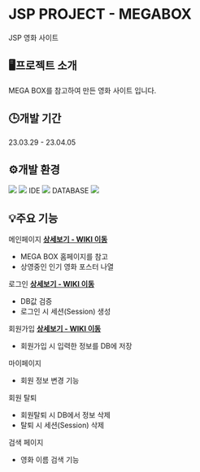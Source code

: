 # JSP PROJECT - MEGABOX
JSP 영화 사이트
## 🖥️프로젝트 소개
MEGA BOX를 참고하여 만든 영화 사이트 입니다.
## 🕒개발 기간
23.03.29 - 23.04.05
## ⚙️개발 환경 
<img src="https://img.shields.io/badge/java-007396?style=for-the-badge&logo=java&logoColor=white">
<img src="https://img.shields.io/badge/JDK SE 11-61DAFB?style=for-the-badge&logo=React&logoColor=black">
IDE <img src="https://img.shields.io/badge/Eclipse EE-1572B6?style=for-the-badge&logo=Css&logoColor=white">
DATABASE <img src="https://img.shields.io/badge/MySQL-6DB33F?style=for-the-badge&logo=Spring&logoColor=green">


## 💡주요 기능

메인페이지 [**상세보기 - WIKI 이동**](https://github.com/mejjjung/JSP-project/wiki/%EB%A9%94%EC%9D%B8-%ED%8E%98%EC%9D%B4%EC%A7%80)
- MEGA BOX 홈페이지를 참고
- 상영중인 인기 영화 포스터 나열

로그인 [**상세보기 - WIKI 이동**](https://github.com/mejjjung/JSP-project/wiki/%EB%A1%9C%EA%B7%B8%EC%9D%B8-%ED%8E%98%EC%9D%B4%EC%A7%80)
- DB값 검증
- 로그인 시 세션(Session) 생성

회원가입 [**상세보기 - WIKI 이동**](https://github.com/mejjjung/JSP-project/wiki/%ED%9A%8C%EC%9B%90%EA%B0%80%EC%9E%85-%ED%8E%98%EC%9D%B4%EC%A7%80)
- 회원가입 시 입력한 정보를 DB에 저장

마이페이지
- 회원 정보 변경 기능

회원 탈퇴 
- 회원탈퇴 시 DB에서 정보 삭제
- 탈퇴 시 세션(Session) 삭제

검색 페이지
- 영화 이름 검색 기능
